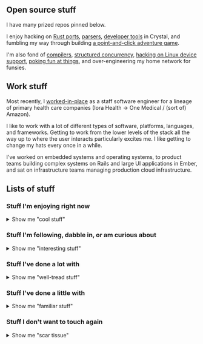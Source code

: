 ## Open source stuff

I have many prized repos pinned below.

I enjoy hacking on [Rust ports](https://github.com/maxfierke/reptyr/tree/mf-rust_port), [parsers](https://github.com/maxfierke/hcl.cr), [developer tools](https://github.com/maxfierke/mstrap) in Crystal, and fumbling my way through building [a point-and-click adventure game](https://www.maxfierke.com/projects/untitled-adventure-game).

I'm also fond of [compilers](https://github.com/crystal-lang/crystal), [structured concurrency](https://github.com/machty/ember-concurrency), [hacking on Linux device support](https://github.com/maxfierke/linux-clockworkpi-a06), [poking fun at things](https://github.com/maxfierke/ember-procrastination), and over-engineering my home network for funsies.

## Work stuff

Most recently, I [worked-in-place](http://www.nytimes.com/2016/06/19/jobs/remote-thats-no-way-to-describe-this-work.html) as a staff software engineer for a lineage of primary health care companies (Iora Health -> One Medical / (sort of) Amazon).

I like to work with a lot of different types of software, platforms, languages, and frameworks. Getting to work from the lower levels of the stack all the way up to where the user interacts particularly excites me. I like getting to change my hats every once in a while.

I've worked on embedded systems and operating systems, to product teams building complex systems on Rails and large UI applications in Ember, and sat on infrastructure teams managing production cloud infrastructure.

## Lists of stuff

### Stuff I'm enjoying right now

<details>
<summary>Show me "cool stuff"</summary>

I'm actively using and enjoying these things at work, at home, or in open source projects.

- ![AWS](https://img.shields.io/badge/AWS-%23FF9900.svg?style=for-the-badge&logo=amazon-aws&logoColor=white)
- ![Crystal](https://img.shields.io/badge/crystal-%23000000.svg?style=for-the-badge&logo=crystal&logoColor=white)
- ![Git](https://img.shields.io/badge/git-%23F05033.svg?style=for-the-badge&logo=git&logoColor=white)
- ![Go](https://img.shields.io/badge/go-%2300ADD8.svg?style=for-the-badge&logo=go&logoColor=white)
- ![K3s](https://img.shields.io/badge/K3s-FFC61C?logo=k3s&logoColor=000&style=flat)
- ![macOS](https://img.shields.io/badge/mac%20os-000000?style=for-the-badge&logo=macos&logoColor=F0F0F0)
- ![Postgres](https://img.shields.io/badge/postgres-%23316192.svg?style=for-the-badge&logo=postgresql&logoColor=white)
- ![Rails](https://img.shields.io/badge/rails-%23CC0000.svg?style=for-the-badge&logo=ruby-on-rails&logoColor=white)
- ![Ruby](https://img.shields.io/badge/ruby-%23CC342D.svg?style=for-the-badge&logo=ruby&logoColor=white)
- ![Rust](https://img.shields.io/badge/rust-%23000000.svg?style=for-the-badge&logo=rust&logoColor=white)
- ![Ubiquiti](https://img.shields.io/badge/ubiquiti-%230559C9.svg?style=for-the-badge&logo=ubiquiti&logoColor=white)

</details>

### Stuff I'm following, dabble in, or am curious about

<details>
<summary>Show me "interesting stuff"</summary>

I like to read about these, or play around with them in my homelab, on side projects, etc.

- ![Dart](https://img.shields.io/badge/dart-%230175C2.svg?style=for-the-badge&logo=dart&logoColor=white)
- ![FreeBSD](https://img.shields.io/badge/-FreeBSD-%23870000?style=for-the-badge&logo=freebsd&logoColor=white)
- ![Zig](https://img.shields.io/badge/Zig-%23F7A41D.svg?style=for-the-badge&logo=zig&logoColor=white)

</details>

### Stuff I've done a lot with

<details>
<summary>Show me "well-tread stuff"</summary>

At one time or another I've used these a bunch, or may still occasionally use these, or maintain software that uses these things

- ![Ansible](https://img.shields.io/badge/ansible-%231A1918.svg?style=for-the-badge&logo=ansible&logoColor=white)
- ![C](https://img.shields.io/badge/c-%2300599C.svg?style=for-the-badge&logo=c&logoColor=white)
- ![C#](https://img.shields.io/badge/c%23-%23239120.svg?style=for-the-badge&logo=c-sharp&logoColor=white)
- ![CSS3](https://img.shields.io/badge/css3-%231572B6.svg?style=for-the-badge&logo=css3&logoColor=white)
- ![Docker](https://img.shields.io/badge/docker-%230db7ed.svg?style=for-the-badge&logo=docker&logoColor=white)
- ![Ember](https://img.shields.io/badge/ember-1C1E24?style=for-the-badge&logo=ember.js&logoColor=#D04A37)
- ![ElasticSearch](https://img.shields.io/badge/-ElasticSearch-005571?style=for-the-badge&logo=elasticsearch)
- ![MySQL](https://img.shields.io/badge/mysql-%2300f.svg?style=for-the-badge&logo=mysql&logoColor=white)
- ![JavaScript](https://img.shields.io/badge/javascript-%23323330.svg?style=for-the-badge&logo=javascript&logoColor=%23F7DF1E)
- ![Nginx](https://img.shields.io/badge/nginx-%23009639.svg?style=for-the-badge&logo=nginx&logoColor=white)
- ![PHP](https://img.shields.io/badge/php-%23777BB4.svg?style=for-the-badge&logo=php&logoColor=white)
- ![React](https://img.shields.io/badge/react-%2320232a.svg?style=for-the-badge&logo=react&logoColor=%2361DAFB)
- ![Symfony](https://img.shields.io/badge/symfony-%23000000.svg?style=for-the-badge&logo=symfony&logoColor=white)

</details>

### Stuff I've done a little with

<details>
<summary>Show me "familiar stuff"</summary>

Things I've used here and there, but not enough to avoid diving into the docs again.

- ![Alpine Linux](https://img.shields.io/badge/Alpine_Linux-%230D597F.svg?style=for-the-badge&logo=alpine-linux&logoColor=white)
- ![C++](https://img.shields.io/badge/c++-%2300599C.svg?style=for-the-badge&logo=c%2B%2B&logoColor=white)
- ![Django](https://img.shields.io/badge/django-%23092E20.svg?style=for-the-badge&logo=django&logoColor=white)
- ![Elixir](https://img.shields.io/badge/elixir-%234B275F.svg?style=for-the-badge&logo=elixir&logoColor=white)
- ![Python](https://img.shields.io/badge/python-3670A0?style=for-the-badge&logo=python&logoColor=ffdd54)
- ![RabbitMQ](https://img.shields.io/badge/Rabbitmq-FF6600?style=for-the-badge&logo=rabbitmq&logoColor=white)
- ![Terraform](https://img.shields.io/badge/terraform-%235835CC.svg?style=for-the-badge&logo=terraform&logoColor=white)
- ![TypeScript](https://img.shields.io/badge/typescript-%23007ACC.svg?style=for-the-badge&logo=typescript&logoColor=white)

</details>

### Stuff I don't want to touch again

<details>
<summary>Show me "scar tissue"</summary>

- ![Angular.js](https://img.shields.io/badge/angular.js-%23E23237.svg?style=for-the-badge&logo=angularjs&logoColor=white)
- ![LaTeX](https://img.shields.io/badge/latex-%23008080.svg?style=for-the-badge&logo=latex&logoColor=white)
- ![Microsoft SharePoint](https://img.shields.io/badge/Microsoft_SharePoint-0078D4?style=for-the-badge&logo=microsoft-sharepoint&logoColor=white)
- ![Java](https://img.shields.io/badge/java-%23ED8B00.svg?style=for-the-badge&logo=java&logoColor=white)
- ![Oracle](https://img.shields.io/badge/Oracle-F80000?style=for-the-badge&logo=oracle&logoColor=white)
- ![Apache Subversion](https://img.shields.io/badge/subversion-%23809CC9.svg?style=for-the-badge&logo=subversion&logoColor=white)

</details>
